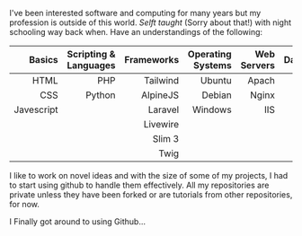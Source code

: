 I've been interested software and computing for many years but my profession is outside of this world. _Selft taught_ (Sorry about that!) with night schooling way back when. Have an understandings of the following:

| Basics     | Scripting & Languages | Frameworks |Operating Systems |Web Servers | Datbases | Other |
|-----------:|----------------------:|-----------:|-----------------:|-----------:|---------:|------:|
| HTML       | PHP                   | Tailwind   | Ubuntu           | Apach      | MySQL     | API  |
| CSS        | Python                | AlpineJS   | Debian           | Nginx      | Redis     | SSL  |
| Javescript |                       | Laravel    | Windows          | IIS        |           | SSH  |
|            |                       | Livewire   |                  |            |           | FTP  |
|            |                       | Slim 3     |                  |            |           | SFTP |
|            |                       | Twig       |                  |            |           | cURL |

I like to work on novel ideas and with the size of some of my projects, I had to start using github to handle them effectively. All my repositories are private unless they have been forked or are tutorials from other repositories, for now.

I Finally got around to using Github...

<!--
**C4NH4M/C4NH4M** is a ✨ _special_ ✨ repository because its `README.md` (this file) appears on your GitHub profile.

Here are some ideas to get you started:

- 🔭 I’m currently working on ...
- 🌱 I’m currently learning ...
- 👯 I’m looking to collaborate on ...
- 🤔 I’m looking for help with ...
- 💬 Ask me about ...
- 📫 How to reach me: ...
- 😄 Pronouns: ...
- ⚡ Fun fact: ...
-->
